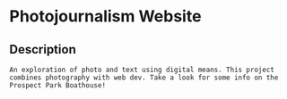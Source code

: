 # Photojournalism Website

## Description 
    An exploration of photo and text using digital means. This project combines photography with web dev. Take a look for some info on the Prospect Park Boathouse!
